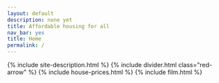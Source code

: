 ```yaml
---
layout: default
description: none yet
title: Affordable housing for all
nav_bar: yes
title: Home
permalink: /
---
```


{% include site-description.html %}
{% include divider.html class="red-arrow" %}
{% include house-prices.html %}
{% include film.html %}
